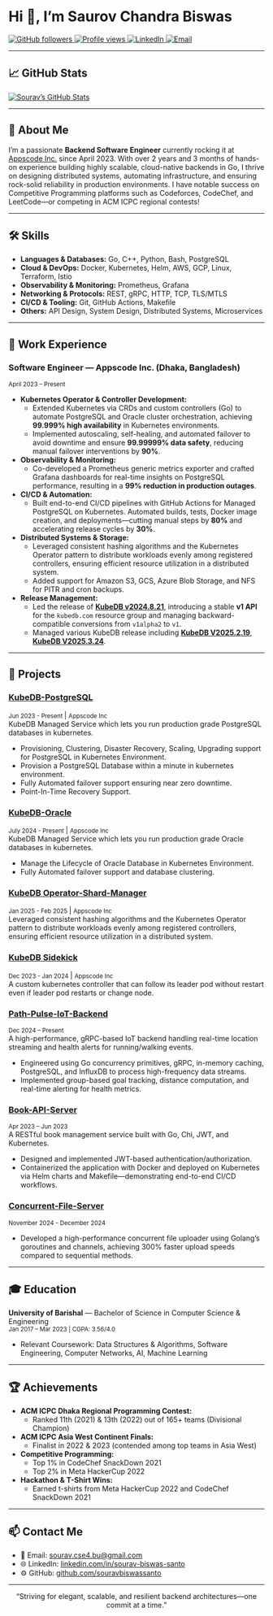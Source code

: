 <h1 align="left">Hi 👋, I’m Saurov Chandra Biswas</h1>
<p align="left">
  <a href="https://github.com/souravbiswassanto?tab=followers">
    <img alt="GitHub followers" src="https://img.shields.io/github/followers/souravbiswassanto?color=green&logo=github">
  </a>
  <a href="https://github.com/souravbiswassanto/">
    <img src="https://komarev.com/ghpvc/?username=souravbiswassanto" alt="Profile views" />
  </a>
  <a href="https://linkedin.com/in/sourav-biswas-santo/">
    <img alt="LinkedIn" src="https://img.shields.io/badge/LinkedIn-Connect-blue?logo=linkedin">
  </a>
  <a href="mailto:sourav.cse4.bu@gmail.com">
    <img alt="Email" src="https://img.shields.io/badge/Email-sourav.cse4.bu%40gmail.com-red?logo=gmail">
  </a>
</p>

---

## 📈 GitHub Stats

[![Sourav’s GitHub Stats](https://github-readme-stats-sigma-five.vercel.app/api?username=souravbiswassanto&count_private=true&show_icons=true)](https://github.com/anuraghazra/github-readme-stats)


---
## 🚀 About Me

I’m a passionate **Backend Software Engineer** currently rocking it at [Appscode Inc.](https://appscode.com/) since April 2023. With over 2 years and 3 months of hands-on experience building highly scalable, cloud-native backends in Go, I thrive on designing distributed systems, automating infrastructure, and ensuring rock-solid reliability in production environments. I have notable success on Competitive Programming platforms such as Codeforces, CodeChef, and LeetCode—or competing in ACM ICPC regional contests!

---

## 🛠️ Skills

- **Languages & Databases:** Go, C++, Python, Bash, PostgreSQL  
- **Cloud & DevOps:** Docker, Kubernetes, Helm, AWS, GCP, Linux, Terraform, Istio  
- **Observability & Monitoring:** Prometheus, Grafana  
- **Networking & Protocols:** REST, gRPC, HTTP, TCP, TLS/MTLS  
- **CI/CD & Tooling:** Git, GitHub Actions, Makefile  
- **Others:** API Design, System Design, Distributed Systems, Microservices

---

## 💼 Work Experience

### **Software Engineer** — Appscode Inc. (Dhaka, Bangladesh)  
<small>April 2023 – Present</small>

- **Kubernetes Operator & Controller Development:**  
  - Extended Kubernetes via CRDs and custom controllers (Go) to automate PostgreSQL and Oracle cluster orchestration, achieving **99.999% high availability** in Kubernetes environments.  
  - Implemented autoscaling, self-healing, and automated failover to avoid downtime and ensure **99.99999% data safety**, reducing manual failover interventions by **90%**.  
- **Observability & Monitoring:**  
  - Co-developed a Prometheus generic metrics exporter and crafted Grafana dashboards for real-time insights on PostgreSQL performance, resulting in a **99% reduction in production outages**.  
- **CI/CD & Automation:**  
  - Built end-to-end CI/CD pipelines with GitHub Actions for Managed PostgreSQL on Kubernetes. Automated builds, tests, Docker image creation, and deployments—cutting manual steps by **80%** and accelerating release cycles by **30%**.  
- **Distributed Systems & Storage:**  
  - Leveraged consistent hashing algorithms and the Kubernetes Operator pattern to distribute workloads evenly among registered controllers, ensuring efficient resource utilization in a distributed system.  
  - Added support for Amazon S3, GCS, Azure Blob Storage, and NFS for PITR and cron backups.  
- **Release Management:**  
  - Led the release of **[KubeDB v2024.8.21](https://appscode.com/blog/post/kubedb-v2024.8.21/)**, introducing a stable **v1 API** for the `kubedb.com` resource group and managing backward-compatible conversions from `v1alpha2` to `v1`.
  - Managed various KubeDB release including **[KubeDB V2025.2.19](https://appscode.com/blog/post/kubedb-v2025.2.19/)**, **[KubeDB V2025.3.24](https://appscode.com/blog/post/kubedb-v2025.3.24/)**.

---

## 🌟 Projects

### [KubeDB-PostgreSQL](https://kubedb.com/kubernetes/databases/run-and-manage-postgres-on-kubernetes/)
<small> Jun 2023 - Present </small> | <small> Appscode Inc </small> <br>
KubeDB Managed Service which lets you run production grade PostgreSQL databases in kubernetes. <br>
- Provisioning, Clustering, Disaster Recovery, Scaling, Upgrading support for PostgreSQL in Kubernetes Environment.
- Provision a PostgreSQL Database within a minute in kubernetes environment.
- Fully Automated failover support ensuring near zero downtime.
- Point-In-Time Recovery Support.

### [KubeDB-Oracle](https://github.com/kubedb/installer/pull/1711)
<small> July 2024 - Present </small>  | <small> Appscode Inc </small> <br>
KubeDB Managed Service which lets you run production grade Oracle databases in kubernetes. <br>
- Manage the Lifecycle of Oracle Database in Kubernetes Environment.
- Fully Automated failover support and database clustering.

### [KubeDB Operator-Shard-Manager](https://github.com/kubeops/operator-shard-manager)
<small> Jan 2025 - Feb 2025 </small>  | <small> Appscode Inc </small> <br>
Leveraged consistent hashing algorithms and the Kubernetes Operator pattern to distribute workloads evenly among registered controllers, ensuring efficient resource utilization in a distributed system. <br>

### [KubeDB Sidekick](https://github.com/kubeops/sidekick)
<small> Dec 2023 - Jan 2024 </small>  | <small> Appscode Inc </small> <br>
A custom kubernetes controller that can follow its leader pod without restart even if leader pod restarts or change node. <br>


### [Path-Pulse-IoT-Backend](https://bitbucket.org/souravbiswassanto/path-pulse-iot-backend/src/dev/)  
<small>Dec 2024 – Present</small>  
A high-performance, gRPC-based IoT backend handling real-time location streaming and health alerts for running/walking events.  
- Engineered using Go concurrency primitives, gRPC, in-memory caching, PostgreSQL, and InfluxDB to process high-frequency data streams.  
- Implemented group-based goal tracking, distance computation, and real-time alerting for health metrics.

### [Book-API-Server](https://github.com/souravbiswassanto/api-bookserver)  
<small>Apr 2023 – Jun 2023</small>  
A RESTful book management service built with Go, Chi, JWT, and Kubernetes.  
- Designed and implemented JWT-based authentication/authorization.  
- Containerized the application with Docker and deployed on Kubernetes via Helm charts and Makefile—demonstrating end-to-end CI/CD workflows.

### [Concurrent-File-Server](https://github.com/souravbiswassanto/concurrent-file-server)
<small>November 2024 - December 2024</small>  
- Developed a high-performance concurrent file uploader using Golang’s goroutines and channels, achieving 300\% faster upload speeds compared to sequential methods.


---

## 🎓 Education

**University of Barishal** — Bachelor of Science in Computer Science & Engineering  
<small>Jan 2017 – Mar 2023 | CGPA: 3.56/4.0</small>  
- Relevant Coursework: Data Structures & Algorithms, Software Engineering, Computer Networks, AI, Machine Learning

---

## 🏆 Achievements

- **ACM ICPC Dhaka Regional Programming Contest:**  
  - Ranked 11th (2021) & 13th (2022) out of 165+ teams (Divisional Champion)  
- **ACM ICPC Asia West Continent Finals:**  
  - Finalist in 2022 & 2023 (contended among top teams in Asia West)  
- **Competitive Programming:**  
  - Top 1% in CodeChef SnackDown 2021  
  - Top 2% in Meta HackerCup 2022  
- **Hackathon & T-Shirt Wins:**  
  - Earned t-shirts from Meta HackerCup 2022 and CodeChef SnackDown 2021

---


## 📫 Contact Me

- 📧   Email: [sourav.cse4.bu@gmail.com](mailto:sourav.cse4.bu@gmail.com)  
- 🌐   LinkedIn: [linkedin.com/in/sourav-biswas-santo](https://linkedin.com/in/sourav-biswas-santo)  
- ⚙️   GitHub: [github.com/souravbiswassanto](https://github.com/souravbiswassanto)

---

<p align="center">“Striving for elegant, scalable, and resilient backend architectures—one commit at a time.”</p>
